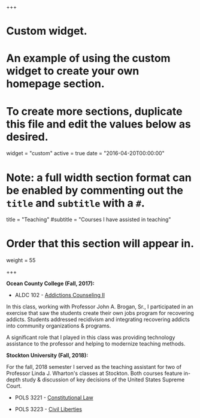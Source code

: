 +++
# Custom widget.
# An example of using the custom widget to create your own homepage section.
# To create more sections, duplicate this file and edit the values below as desired.
widget = "custom"
active = true
date = "2016-04-20T00:00:00"

# Note: a full width section format can be enabled by commenting out the `title` and `subtitle` with a `#`.
title = "Teaching"
#subtitle = "Courses I have assisted in teaching"

# Order that this section will appear in.
weight = 55

+++

**Ocean County College (Fall, 2017):**

- ALDC 102 - [Addictions Counseling II ](https://legacy.ocean.edu/content/public/study-on-campus/academics/college-catalog.html/courses/5305)

In this class, working with Professor John A. Brogan, Sr., I participated in an exercise that saw the students create their own jobs program for recovering addicts. Students addressed recidivism and integrating recovering addicts into community organizations & programs.

A significant role that I played in this class was providing technology assistance to the professor and helping to modernize teaching methods.

**Stockton University (Fall, 2018):**

For the fall, 2018 semester I served as the teaching assistant for two of Professor Linda J. Wharton's classes at Stockton. Both courses feature in-depth study & discussion of key decisions of the United States Supreme Court.

- POLS 3221 - [Constitutional Law](https://www.coursicle.com/stockton/courses/POLS/3221/)

- POLS 3223 - [Civil Liberties](https://www.coursicle.com/stockton/courses/POLS/3223/)
